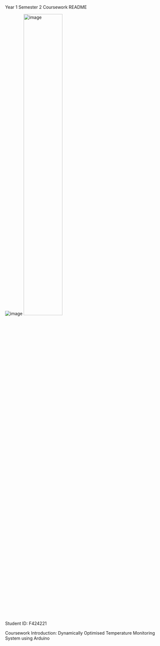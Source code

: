 Year 1 Semester 2 Coursework README

![image](arduinoreadmeimage.jpg)
<img src="arduinoreadmeimage.jpg" alt="image" width="50%"/>

Student ID: F424221

Coursework Introduction: Dynamically Optimised Temperature Monitoring System using Arduino

